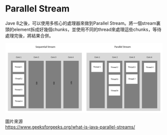 # Parallel Stream 
Jave 8之後，可以使用多核心的處理器來做到Parallel Stream。將一個stream裏頭的element拆成好幾個chunks，並使用不同的thread來處理這些chunks，等待處理完後，將結果合併。

![SequentialVsParallelStream](/Picture/SequentialVsParallelStream.jpg)

圖片來源  
https://www.geeksforgeeks.org/what-is-java-parallel-streams/